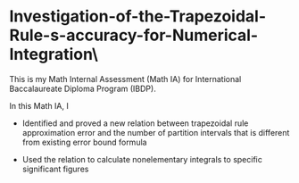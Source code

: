 # Investigation-of-the-Trapezoidal-Rule-s-accuracy-for-Numerical-Integration\

This is my Math Internal Assessment (Math IA) for International Baccalaureate Diploma Program (IBDP).

In this Math IA, I

* Identified and proved a new relation between trapezoidal rule approximation error and the number of partition intervals that is different from existing error bound formula

* Used the relation to calculate nonelementary integrals to specific significant figures
